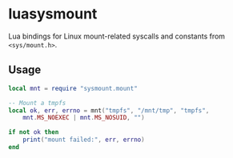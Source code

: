 # luasysmount

Lua bindings for Linux mount-related syscalls and constants from `<sys/mount.h>`.

## Usage

```lua
local mnt = require "sysmount.mount"

-- Mount a tmpfs
local ok, err, errno = mnt("tmpfs", "/mnt/tmp", "tmpfs",
    mnt.MS_NOEXEC | mnt.MS_NOSUID, "")

if not ok then
    print("mount failed:", err, errno)
end

